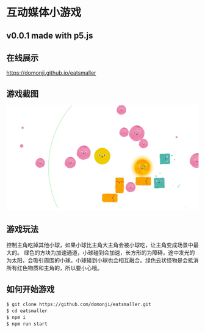 # 互动媒体小游戏

## v0.0.1 made with p5.js

## 在线展示

<https://domonji.github.io/eatsmaller>

## 游戏截图

![游戏截图](intro_src/EDD220E1-33C7-4326-9D22-E997C6CC6E31.png)

## 游戏玩法

控制主角吃掉其他小球，如果小球比主角大主角会被小球吃，让主角变成场景中最大的。 绿色的方块为加速通道，小球碰到会加速，长方形的为障碍，途中发光的为太阳，会吸引周围的小球。小球碰到小球也会相互融合。绿色云状怪物是会抵消所有红色物质和主角的，所以要小心哦。

## 如何开始游戏

```bash
$ git clone https://github.com/domonji/eatsmaller.git
$ cd eatsmaller
$ npm i
$ npm run start
```
